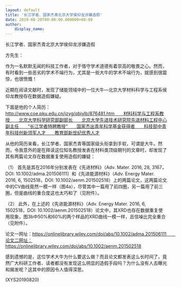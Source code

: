 ```yaml
---
layout: default
title: '长江学者、国家杰青北京大学侯仰龙涉嫌造假'
date: 2019-08-20T00:00:00.000000+08:00
author:
    display_name: 
---
```


长江学者、国家杰青北京大学侯仰龙涉嫌造假

方先生：

作为一名默默无闻的科技工作者，对于恪守学术道德有着崇高的敬畏之心。然而，有时看到一些恶劣的学术不端行为，尤其是一些大牛的学术不端行为，就感到很震惊，也很愤慨！

近期在阅读文献时，发现了储能领域中的一位大牛—北京大学材料科学与工程系侯仰龙教授存在数据造假嫌疑。

下面是他的个人简历：　　http://www.coe.pku.edu.cn/jzyg/qbjylb/876481.htm　　材料科学与工程系教授　　北京大学科学研究部副部长　　北京大学先进技术研究院先进材料工程中心副主任　　“长江学者特聘教授”　　国家杰出青年科学基金获得者　　科技部中青年科技创新领军人才　　教育部新世纪优秀人才

从他的简历来看，长江学者、国家杰青等国家级头衔拿到手软，可谓是大牛。然而，令我意外的是在拜读这位知名教授发表在材料类顶级期刊的文章时，却发现了其有两篇论文存在数据重复使用造假的嫌疑：

（1） 首先是其在2016年分别发表在《先进材料》（Adv. Mater. 2016, 28, 3167，DOI: 10.1002/adma.201506111）和《先进能源材料》（Adv. Energy Mater. 2016, 6, 1502518，DOI: 10.1002/aenm.201502518）上的两篇论文，这两篇论文中的CV曲线竟然一模一样（图4a），尽管其中一篇用了前四圈，另一篇用了前三圈，但是曲线的重合度这也太巧和了（见附件）。

（2） 此外，在上述的《先进能源材料》（Adv. Energy Mater. 2016, 6, 1502518，DOI: 10.1002/aenm.201502518）论文中，其XRD也存在数据重复使用现象，图3b中50%和60%的两个样品的XRD曲线一模一样，且信噪比完全重合（见附件）。

论文一网址：https://onlinelibrary.wiley.com/doi/abs/10.1002/adma.201506111　　论文二网址：https://onlinelibrary.wiley.com/doi/abs/10.1002/aenm.201502518

感到遗憾的是，这位学术大牛为什么要这么做？而且论文都发表这么长时间了，竟然广大科研工作者、读者都没有发现这么明显的造假手段吗？为什么没有人去曝光和揭发呢？这其中的原因令人值得深思。

(XYS20190820)

